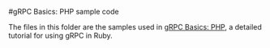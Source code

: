 #gRPC Basics: PHP sample code

The files in this folder are the samples used in [gRPC Basics: PHP][],
a detailed tutorial for using gRPC in Ruby.

[gRPC Basics: PHP]:http://www.grpc.io/docs/tutorials/basic/php.html
